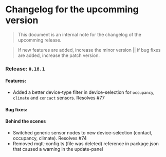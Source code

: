 # Changelog for the upcomming version
> This document is an internal note for the changelog of the upcomming release.

> If new features are added, increase the minor version || if bug fixes are added, increase the patch version.


### Release: `0.18.1`

#### Features:

- Added a better device-type filter in device-selection for `occupancy`, `climate` and `concact` sensors. Resolves #77

#### Bug fixes:

#### Behind the scenes

- Switched generic sensor nodes to new device-selection (contact, occupancy, climate). Resolves #74
- Removed mqtt-config.ts (file was deleted) reference in package.json that caused a warning in the update-panel